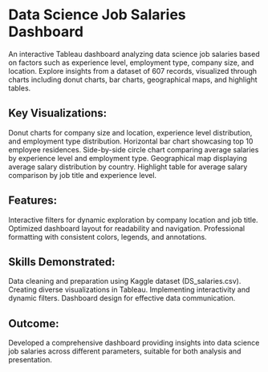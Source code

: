 # Data Science Job Salaries Dashboard

An interactive Tableau dashboard analyzing data science job salaries based on factors such as experience level, employment type, company size, and location. Explore insights from a dataset of 607 records, visualized through charts including donut charts, bar charts, geographical maps, and highlight tables.

## Key Visualizations:

Donut charts for company size and location, experience level distribution, and employment type distribution.
Horizontal bar chart showcasing top 10 employee residences.
Side-by-side circle chart comparing average salaries by experience level and employment type.
Geographical map displaying average salary distribution by country.
Highlight table for average salary comparison by job title and experience level.

## Features:

Interactive filters for dynamic exploration by company location and job title.
Optimized dashboard layout for readability and navigation.
Professional formatting with consistent colors, legends, and annotations.

## Skills Demonstrated:

Data cleaning and preparation using Kaggle dataset (DS_salaries.csv).
Creating diverse visualizations in Tableau.
Implementing interactivity and dynamic filters.
Dashboard design for effective data communication.

## Outcome:

Developed a comprehensive dashboard providing insights into data science job salaries across different parameters, suitable for both analysis and presentation.
